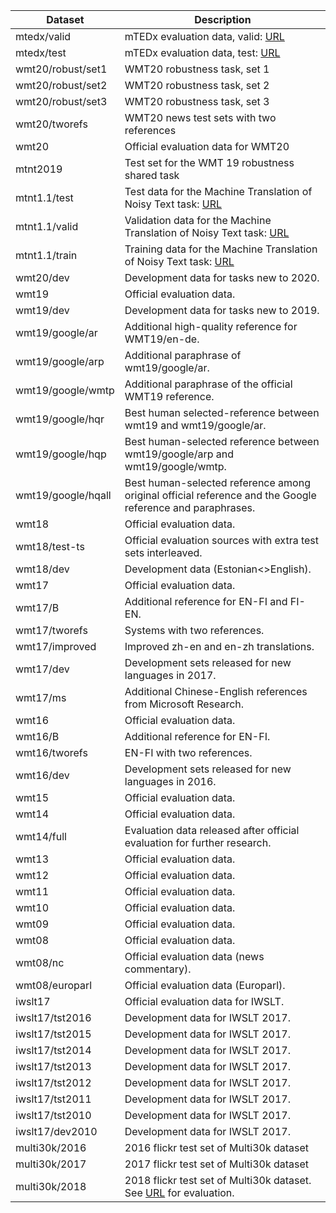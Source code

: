 | Dataset                        | Description                                                                                                         |
| ------------------------------ | ------------------------------------------------------------------------------------------------------------------- |
| mtedx/valid                    | mTEDx evaluation data, valid: [URL](http://openslr.org/100)                                                         |
| mtedx/test                     | mTEDx evaluation data, test: [URL](http://openslr.org/100)                                                          |
| wmt20/robust/set1              | WMT20 robustness task, set 1                                                                                        |
| wmt20/robust/set2              | WMT20 robustness task, set 2                                                                                        |
| wmt20/robust/set3              | WMT20 robustness task, set 3                                                                                        |
| wmt20/tworefs                  | WMT20 news test sets with two references                                                                            |
| wmt20                          | Official evaluation data for WMT20                                                                                  |
| mtnt2019                       | Test set for the WMT 19 robustness shared task                                                                      |
| mtnt1.1/test                   | Test data for the Machine Translation of Noisy Text task: [URL](http://www.cs.cmu.edu/~pmichel1/mtnt/)              |
| mtnt1.1/valid                  | Validation data for the Machine Translation of Noisy Text task: [URL](http://www.cs.cmu.edu/~pmichel1/mtnt/)        |
| mtnt1.1/train                  | Training data for the Machine Translation of Noisy Text task: [URL](http://www.cs.cmu.edu/~pmichel1/mtnt/)          |
| wmt20/dev                      | Development data for tasks new to 2020.                                                                             |
| wmt19                          | Official evaluation data.                                                                                           |
| wmt19/dev                      | Development data for tasks new to 2019.                                                                             |
| wmt19/google/ar                | Additional high-quality reference for WMT19/en-de.                                                                  |
| wmt19/google/arp               | Additional paraphrase of wmt19/google/ar.                                                                           |
| wmt19/google/wmtp              | Additional paraphrase of the official WMT19 reference.                                                              |
| wmt19/google/hqr               | Best human selected-reference between wmt19 and wmt19/google/ar.                                                    |
| wmt19/google/hqp               | Best human-selected reference between wmt19/google/arp and wmt19/google/wmtp.                                       |
| wmt19/google/hqall             | Best human-selected reference among original official reference and the Google reference and paraphrases.           |
| wmt18                          | Official evaluation data.                                                                                           |
| wmt18/test-ts                  | Official evaluation sources with extra test sets interleaved.                                                       |
| wmt18/dev                      | Development data (Estonian<>English).                                                                               |
| wmt17                          | Official evaluation data.                                                                                           |
| wmt17/B                        | Additional reference for EN-FI and FI-EN.                                                                           |
| wmt17/tworefs                  | Systems with two references.                                                                                        |
| wmt17/improved                 | Improved zh-en and en-zh translations.                                                                              |
| wmt17/dev                      | Development sets released for new languages in 2017.                                                                |
| wmt17/ms                       | Additional Chinese-English references from Microsoft Research.                                                      |
| wmt16                          | Official evaluation data.                                                                                           |
| wmt16/B                        | Additional reference for EN-FI.                                                                                     |
| wmt16/tworefs                  | EN-FI with two references.                                                                                          |
| wmt16/dev                      | Development sets released for new languages in 2016.                                                                |
| wmt15                          | Official evaluation data.                                                                                           |
| wmt14                          | Official evaluation data.                                                                                           |
| wmt14/full                     | Evaluation data released after official evaluation for further research.                                            |
| wmt13                          | Official evaluation data.                                                                                           |
| wmt12                          | Official evaluation data.                                                                                           |
| wmt11                          | Official evaluation data.                                                                                           |
| wmt10                          | Official evaluation data.                                                                                           |
| wmt09                          | Official evaluation data.                                                                                           |
| wmt08                          | Official evaluation data.                                                                                           |
| wmt08/nc                       | Official evaluation data (news commentary).                                                                         |
| wmt08/europarl                 | Official evaluation data (Europarl).                                                                                |
| iwslt17                        | Official evaluation data for IWSLT.                                                                                 |
| iwslt17/tst2016                | Development data for IWSLT 2017.                                                                                    |
| iwslt17/tst2015                | Development data for IWSLT 2017.                                                                                    |
| iwslt17/tst2014                | Development data for IWSLT 2017.                                                                                    |
| iwslt17/tst2013                | Development data for IWSLT 2017.                                                                                    |
| iwslt17/tst2012                | Development data for IWSLT 2017.                                                                                    |
| iwslt17/tst2011                | Development data for IWSLT 2017.                                                                                    |
| iwslt17/tst2010                | Development data for IWSLT 2017.                                                                                    |
| iwslt17/dev2010                | Development data for IWSLT 2017.                                                                                    |
| multi30k/2016                  | 2016 flickr test set of Multi30k dataset                                                                            |
| multi30k/2017                  | 2017 flickr test set of Multi30k dataset                                                                            |
| multi30k/2018                  | 2018 flickr test set of Multi30k dataset. See [URL](https://competitions.codalab.org/competitions/19917) for evaluation. |
